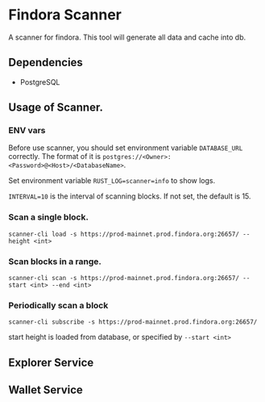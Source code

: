 # Findora Scanner

A scanner for findora. This tool will generate all data and cache into db.
## Dependencies
* PostgreSQL
## Usage of Scanner.

### ENV vars
Before use scanner, you should set environment variable `DATABASE_URL` correctly. The format of it is `postgres://<Owner>:<Password>@<Host>/<DatabaseName>`.

Set environment variable `RUST_LOG=scanner=info` to show logs.

`INTERVAL=10` is the interval of scanning blocks. If not set, the default is 15.

### Scan a single block.

```
scanner-cli load -s https://prod-mainnet.prod.findora.org:26657/ --height <int> 
```

### Scan blocks in a range.

```
scanner-cli scan -s https://prod-mainnet.prod.findora.org:26657/ --start <int> --end <int>
```

### Periodically scan a block

```
scanner-cli subscribe -s https://prod-mainnet.prod.findora.org:26657/
```

start height is loaded from database, or specified by `--start <int>`

## Explorer Service

## Wallet Service

